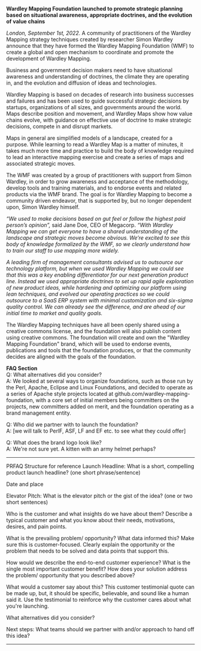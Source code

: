 **Wardley Mapping Foundation launched to promote strategic planning based on situational awareness, appropriate doctrines, and the evolution of value chains**

_London, September 1st, 2022._ A community of practitioners of the Wardley Mapping strategy techniques created by researcher Simon Wardley announce that they have formed the Wardley Mapping Foundation (WMF) to create a global and open mechanism to coordinate and promote the development of Wardley Mapping.

Business and government decision makers need to have situational awareness and understanding of doctrines, the climate they are operating in, and the evolution and diffusion of ideas and technologies.

Wardley Mapping is based on decades of research into business successes and failures and has been used to guide successful strategic decisions by startups, organizations of all sizes, and governments around the world. Maps describe position and movement, and Wardley Maps show how value chains evolve, with guidance on effective use of doctrine to make strategic decisions, compete in and disrupt markets.

Maps in general are simplified models of a landscape, created for a purpose. While learning to read a Wardley Map is a matter of minutes, it takes much more time and practice to build the body of knowledge required to lead an interactive mapping exercise and create a series of maps and associated strategic moves.

The WMF was created by a group of practitioners with support from Simon Wardley, in order to grow awareness and acceptance of the methodology, develop tools and training materials, and to endorse events and related products via the WMF brand. The goal is for Wardley Mapping to become a community driven endeavor, that is supported by, but no longer dependent upon, Simon Wardley himself.

_“We used to make decisions based on gut feel or follow the highest paid person’s opinion”,_ said Jane Doe, CEO of Megacorp. _“With Wardley Mapping we can get everyone to have a shared understanding of the landscape and strategic moves become obvious. We’re excited to see this body of knowledge formalized by the WMF, so we clearly understand how to train our staff to use mapping more widely._

_A leading firm of management consultants advised us to outsource our technology platform, but when we used Wardley Mapping we could see that this was a key enabling differentiator for our next generation product line. Instead we used appropriate doctrines to set up rapid agile exploration of new product ideas, while hardening and optimizing our platform using lean techniques, and evolved our operating practices so we could outsource to a SaaS ERP system with minimal customization and six-sigma quality control. We can already see the difference, and are ahead of our initial time to market and quality goals._

The Wardley Mapping techniques have all been openly shared using a creative commons license, and the foundation will also publish content using creative commons. The foundation will create and own the "Wardley Mapping Foundation" brand, which will be used to endorse events, publications and tools that the foundation produces, or that the community decides are aligned with the goals of the foundation.

**FAQ Section**  
Q: What alternatives did you consider?  
A: We looked at several ways to organize foundations, such as those run by the Perl, Apache, Eclipse and Linux Foundations, and decided to operate as a series of Apache style projects located at github.com/wardley-mapping-foundation, with a core set of initial members being committers on the projects, new committers added on merit, and the foundation operating as a brand management entity.

Q: Who did we partner with to launch the foundation?  
A: [we will talk to PerlF, ASF, LF and EF etc. to see what they could offer]

Q: What does the brand logo look like?  
A: We're not sure yet. A kitten with an army helmet perhaps?

---
PRFAQ Structure for reference
Launch Headline: What is a short, compelling product launch headline?  (one short phrase/sentence)

Date and place

Elevator Pitch: What is the elevator pitch or the gist of the idea? (one or two short sentences) 

Who is the customer and what insights do we have about them? Describe a typical customer and what you know about their needs, motivations, desires, and pain points. 

What is the prevailing problem/ opportunity? What data informed this? Make sure this is customer-focused. Clearly explain the opportunity or the problem that needs to be solved and data points that support this. 

How would we describe the end-to-end customer experience? What is the single most important customer benefit? How does your solution address the problem/ opportunity that you described above? 

What would a customer say about this? This customer testimonial quote can be made up, but, it should be specific, believable, and sound like a human said it. Use the testimonial to reinforce why the customer cares about what you're launching. 

What alternatives did you consider? 

Next steps: What teams should we partner with and/or approach to hand off this idea? 

---

